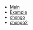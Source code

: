 * [Main](main.md)
* [Example](example.md)
* [chongo](http://www.fing.edu.uy)
* [chongo2](www.fing.edu.uy)

